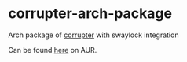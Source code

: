 # corrupter-arch-package
Arch package of [corrupter](https://github.com/r00tman/corrupter) with swaylock integration

Can be found [here](https://aur.archlinux.org/packages/swaylock-corrupter) on AUR.
